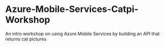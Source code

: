 # Azure-Mobile-Services-Catpi-Workshop
An intro workshop on using Azure Mobile Services by building an API that returns cat pictures
